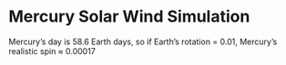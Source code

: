 # Mercury Solar Wind Simulation

Mercury’s day is 58.6 Earth days, so if Earth’s rotation = 0.01, Mercury’s realistic spin ≈ 0.00017
